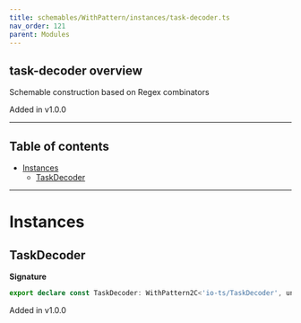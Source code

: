 ```yaml
---
title: schemables/WithPattern/instances/task-decoder.ts
nav_order: 121
parent: Modules
---
```


## task-decoder overview

Schemable construction based on Regex combinators

Added in v1.0.0

---

<h2 class="text-delta">Table of contents</h2>

- [Instances](#instances)
  - [TaskDecoder](#taskdecoder)

---

# Instances

## TaskDecoder

**Signature**

```ts
export declare const TaskDecoder: WithPattern2C<'io-ts/TaskDecoder', unknown>
```

Added in v1.0.0
